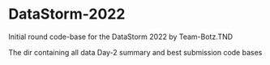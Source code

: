 # DataStorm-2022
Initial round code-base for the DataStorm 2022 by Team-Botz.TND

The dir containing all data Day-2 summary and best submission code bases